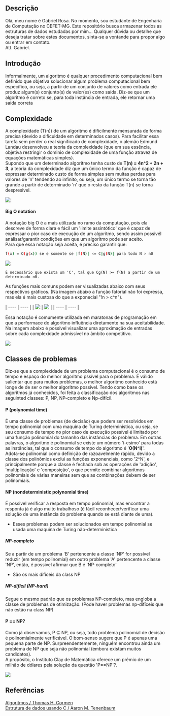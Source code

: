 ## Descrição
Olá, meu nome é Gabriel Rosa. No momento, sou estudante de Engenharia de Computação no CEFET-MG. Este repositório busca armazenar todos as estruturas de dados estudadas por mim... Qualquer dúvida ou detalhe que deseja tratar sobre estes documentos, sinta-se a vontande para propor algo ou entrar em contato. </br> Att. Gabriel.

## Introdução
Informalmente, um algoritmo é qualquer procedimento computacional bem definido que objetiva solucionar algum problema computacional bem especifico, ou seja, a partir de um conjunto de valores como entrada ele produz algum(s) conjunto(s) de valor(es) como saída. Diz-se que um algoritmo é correto se, para toda instância de entrada, ele retornar uma saída correta

## Complexidade
A complexidade (T(n)) de um algoritmo é dificilmente mensurada de forma precisa (devido a dificuldade em determinados casos). Para facilitar essa tarefa sem perder o real significado de complexidade, o alemão Edmund Landau desenvolveu a teoria da complexidade (que em sua essência, objetiva restringir o dominio de complexidade de uma função atravez de equações matemáticas simples). <br>
Supondo que um determinado algoritmo tenha custo de **T(n) = 4n^2 + 2n + 3**, a teória da complexidade diz que um único termo da função é capaz de expressar determinado custo de forma simples sem muitas perdas para valores de 'n' tendendo ao infinito, ou seja, um único termo se torna tão grande a partir de determinado 'n' que o resto da função T(n) se torna despresivel.

![](images/complexNotation.jpeg)

#### Big O notation
A notação big O é a mais utilizada no ramo da computação, pois ela descreve de forma clara e fácil um 'limite assintótico' que é capaz de expressar o pior caso de execução de um algoritmo, sendo assim possivél análisar/garantir condições em que um algoritmo pode ser aceito. 
<br>
Para que essa notação seja aceita, é preciso garantir que:

```sh
f(x) = O(g(x)) se e somente se |f(N)| <= C|g(N)| para todo N > n0 
```

![](images/funcO.jpeg)

    É necessário que exista um 'C', tal que Cg(N) >= f(N) a partir de um determinado n0.

As funções mais comuns podem ser visualizadas abaixo com seus respectivos gráficos. (Na imagem abaixo a função fatorial não foi expressa, mas ela é mais custosa do que a exponecial "!n > c^n").

| ---- | ---- |
| ![](images/Onotation.jpeg) | ![](images/cus.jpg) |
| ---- | ---- |

Essa notação é comumente utilizada em maratonas de programação em que a performace do algoritmo influência diretamente na sua aceitabilidade. Na imagem abaixo é possivel visualizar uma aproximação de entradas sobre cada complexidade admissível no âmbito competitivo.

<a href="https://www.youtube.com/watch?v=cu3kKbkEZSw&list=PLU2KWF7n4KZzvYwAk7h2LAx4Td0kadh-T&index=3"><img src="images/custo.png"></a>


## Classes de problemas 
Diz-se que a complexidade de um problema computacional é o consumo de tempo e espaço do melhor algoritmo pssível para o problema. É válido salientar que para muitos problemas, o melhor algoritmo conhecido está longe de de ser o melhor algoritmo possível. Tendo como base os algoritmos já conhecidos, foi feita a classificação dos algoritmos nas seguinted classes: P, NP, NP-completo e Np-difícil.

#### P (polynomial time)
É uma classe de problemas (de decisão) que podem ser resolvidos em tempo polinomial com uma maquina de Turing deterministica, ou seja, se seu consumo de tempo no pior caso de execução possível é limitado por uma função polinomial do tamanho das instâncias do problema. Em outras palavras, o algoritmo é polinomial se existe um número 'i-esimo' para todas as instâncias, tal que o consumo de tempo do algoritmo é  '**Ο(N^i)**'.
<br>
Adota-se polinomial como definição de razoavelmente rápido, devido a classe dos polinômios exclui as funções exponenciais, como '2^N', e principalmente porque a classe é fechada sob as operações de 'adição', 'multiplicação' e 'composição', o que permite combinar algoritmos polinomiais de várias maneiras sem que as combinações deixem de ser polinomiais.

#### NP (nondeterministic polynomial time)
É possivel verificar a resposta em tempo polinomial, mas encontrar a responta já é algo muito trabalhoso (é fácil reconhecer/verificar uma solução de uma instância do problema quando se está diante de uma).
* Esses problemas podem ser solucionados em tempo polinomial se usada uma maquina de Turing não-determinística 

##### NP-completo
Se a partir de um problema 'B' pertencente a classe 'NP' for possível reduzir (em tempo polinomial) em outro problema 'A' pertencente  a classe 'NP', então, é possivel afirmar que B é 'NP-completo'
* São os mais dificeis da class NP

##### NP-difícil (NP-hard)
Segue o mesmo padrão que os problemas NP-completo, mas engloba a classe de problemas de otimização. (Pode haver problemas np-difíceis que não estão na class NP)

#### P == NP?
Como já observamos, P ⊆ NP, ou seja, todo problema polinomial de decisão é polinomialmente verificável. O bom-senso sugere que P é apenas uma pequena parte de NP. Surpreendentemente, ninguém encontrou ainda um problema de NP que seja não polinomial (embora existam muitos candidatos).
<br>
A propósito, o Instituto Clay de Matemática oferece um prêmio de um milhão de dólares pela solução da questão 'P==NP'?.

<a href="https://gizmodo.uol.com.br/problema-matematica-roubar-bitcoins/"><img src="images/p-versus-np.png"><a>





## Referências
<a href="https://www.amazon.com.br/Algoritmos-Teoria-Pr%C3%A1tica-Thomas-Cormen/dp/8535236996/ref=asc_df_8535236996/?tag=googleshopp00-20&linkCode=df0&hvadid=379707181411&hvpos=&hvnetw=g&hvrand=17219642873615724507&hvpone=&hvptwo=&hvqmt=&hvdev=c&hvdvcmdl=&hvlocint=&hvlocphy=9101167&hvtargid=pla-1002925180312&psc=1"> Algoritmos / Thomas H. Cormen </a> <br>
<a href="https://www.amazon.com.br/Estruturas-dados-usando-Aaron-Tenenbaum/dp/8534603480/ref=asc_df_8534603480/?tag=googleshopp00-20&linkCode=df0&hvadid=379720423869&hvpos=&hvnetw=g&hvrand=17178851799298766701&hvpone=&hvptwo=&hvqmt=&hvdev=c&hvdvcmdl=&hvlocint=&hvlocphy=9101167&hvtargid=pla-811023936931&psc=1"> Estrutura de dados usando C / Aaron M. Tenenbaum </a> <br>